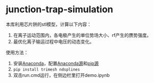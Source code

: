 # junction-trap-simulation
本库利用芯片阱的stl模型，计算以下内容：
1. 在离子运动范围内，各电极产生的单位势场大小、rf产生的赝势强度。
2. 最优化离子输运过程中电压的动态变化。

使用方法：

1. 安装[Anaconda](https://mirrors.tuna.tsinghua.edu.cn/anaconda/archive/Anaconda3-2023.03-Windows-x86_64.exe)，配置[Anaconda源](https://mirrors.tuna.tsinghua.edu.cn/help/anaconda/)和[pip源](https://mirrors.tuna.tsinghua.edu.cn/help/pypi/)
2. `pip install trimesh ndsplines`
3. 双击run.cmd运行，在侧边栏里打开demo.ipynb
